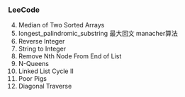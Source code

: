 ### LeeCode 
4. Median of Two Sorted Arrays
6. longest_palindromic_substring  最大回文 manacher算法
7. Reverse Integer
8. String to Integer
19. Remove Nth Node From End of List
51. N-Queens
142. Linked List Cycle II
458. Poor Pigs
498. Diagonal Traverse